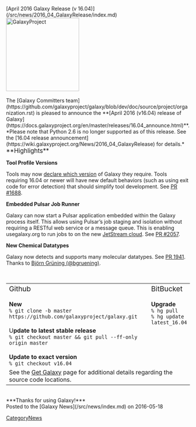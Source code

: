 <div class='newsItemHeader'>[April 2016 Galaxy Release (v 16.04)](/src/news/2016_04_GalaxyRelease/index.md)</div>

<div class='right'><a href='http://getgalaxy.org'><img src="/src/images/Logos/GalaxyNewLogo_GalaxyProject_Trans.png" alt="GalaxyProject" width="200" /></a></div>
 
<br />
The [Galaxy Committers team](https://github.com/galaxyproject/galaxy/blob/dev/doc/source/project/organization.rst) is pleased to announce the **[April 2016 (v16.04) release of Galaxy](https://docs.galaxyproject.org/en/master/releases/16.04_announce.html)**.

<br />
*Please note that Python 2.6 is no longer supported as of this release. See the [16.04 release announcement](https://wiki.galaxyproject.org/News/2016_04_GalaxyRelease) for details.*

<br />
<span style="font-size: larger;"> **Highlights** </span>

**Tool Profile Versions**

Tools may now [declare which version](http://planemo.readthedocs.io/en/latest/galaxy_changelog.html#tool-profile-version-pr-1688) of Galaxy they require. Tools requiring 16.04 or newer will have new default behaviors (such as using exit code for error detection) that should simplify tool development. See [PR #1688](https://github.com/galaxyproject/galaxy/pull/1688).

**Embedded Pulsar Job Runner**

Galaxy can now start a Pulsar application embedded within the Galaxy process itself. This allows using Pulsar’s job staging and isolation without requiring a RESTful web service or a message queue. This is enabling usegalaxy.org to run jobs to on the new [JetStream cloud](http://jetstream-cloud.org/). See [PR #2057](https://github.com/galaxyproject/galaxy/pull/2057).

**New Chemical Datatypes**

Galaxy now detects and supports many molecular datatypes. See [PR 1941](https://github.com/galaxyproject/galaxy/pull/1941). Thanks to [Björn Grüning (@bgruening)](https://github.com/bgruening).

<br />

<table>
  <tr>
    <td style=" border: none;"> <span style="font-size: larger;"> Github </span> <br /><br /><strong>New</strong><br /><code>% git clone -b master https://github.com/galaxyproject/galaxy.git</code><br /><br />U<strong>pdate to latest stable release</strong><br /><code>% git checkout master && git pull --ff-only origin master</code><br /><br /><strong>Update to exact version</strong><br /><code>% git checkout v16.04</code> </td>
    <td style=" vertical-align: top; border: none; width: 10%;"> </td>
    <td style=" vertical-align: top; border: none;"> <span style="font-size: larger;"> BitBucket </span> <br /><br /><strong>Upgrade</strong><br /><code>% hg pull</code><br /><code>% hg update latest_16.04</code> </td>
  </tr>
  <tr>
    <td colspan=3 style=" border: none;"> See the <a href='/src/Admin/GetGalaxy/index.md'>Get Galaxy</a> page for additional details regarding the source code locations. </td>
  </tr>
</table>


<br />
***Thanks for using Galaxy!***

<br />
<div class='newsItemFooter'>Posted to the [Galaxy News](/src/news/index.md) on 2016-05-18</div>

[CategoryNews](/src/CategoryNews/index.md)
